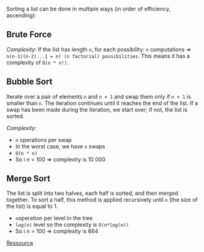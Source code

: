 Sorting a list can be done in multiple ways (in order of efficiency, ascending):

## Brute Force
*Complexity*:
If the list has length `n`, for each possibility: `n` computations => `n(n-1)(n-2)...1 = n! (n factorial) possibilities`.
This means it has a complexity of `O(n * n!)`.

## Bubble Sort
Iterate over a pair of elements `n` and `n + 1` and swap them only if `n + 1` is smaller than `n`.
The iteration continues until it reaches the end of the list. If a swap has been made during the iteration, we start over; if not, the list is sorted.

*Complexity*:
- `n` operations per swap
- In the worst case, we have `n` swaps
- `O(n * n)`
- So i n = 100 => complexity is 10 000

## Merge Sort
The list is split into two halves, each half is sorted, and then merged together.
To sort a half, this method is applied recursively until `n` (the size of the list) is equal to 1.
- `n`operation per level in the tree
- `log(n)` level so the complexity is `O(n*log(n))`
-   So i n = 100 => complexity is 664

[Ressource](https://www.youtube.com/watch?v=FIwcgikJWUc&list=PLOapGKeH_KhFtAo_-qEA98bAJwTHGus1X&index=10)
